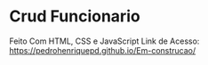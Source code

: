 # Crud Funcionario 

Feito Com HTML, CSS e JavaScript
 Link de Acesso:  https://pedrohenriquepd.github.io/Em-construcao/
